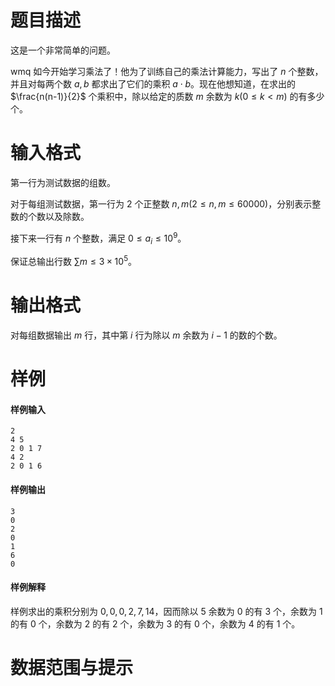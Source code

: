 
# 题目描述

这是一个非常简单的问题。

wmq 如今开始学习乘法了！他为了训练自己的乘法计算能力，写出了 $n$ 个整数，并且对每两个数 $a,b$ 都求出了它们的乘积 $a\cdot b$。现在他想知道，在求出的 $\frac{n(n-1)}{2}$ 个乘积中，除以给定的质数 $m$ 余数为 $k(0\leq k<m)$ 的有多少个。

# 输入格式

第一行为测试数据的组数。

对于每组测试数据，第一行为 $2$ 个正整数 $n,m(2\leq n,m\leq 60000)$，分别表示整数的个数以及除数。

接下来一行有 $n$ 个整数，满足 $0\leq a_{i}\leq 10^9$。

保证总输出行数 $\sum{m}\leq 3\times 10^5$。

# 输出格式

对每组数据输出 $m$ 行，其中第 $i$ 行为除以 $m$ 余数为 $i-1$ 的数的个数。

# 样例

#### 样例输入

```plain
2
4 5
2 0 1 7
4 2
2 0 1 6
```

#### 样例输出

```plain
3
0
2
0
1
6
0
```

#### 样例解释
样例求出的乘积分别为 $0,0,0,2,7,14$，因而除以 $5$ 余数为 $0$ 的有 $3$ 个，余数为 $1$ 的有 $0$ 个，余数为 $2$ 的有 $2$ 个，余数为 $3$ 的有 $0$ 个，余数为 $4$ 的有 $1$ 个。

# 数据范围与提示



